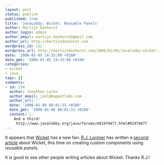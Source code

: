 ```yaml
---
layout: post
status: publish
published: true
title: 'JavaLobby: Wicket: Reusable Panels'
author: Martijn Dashorst
author_login: admin
author_email: martijn.dashorst@gmail.com
author_url: http://martijndashorst.com
wordpress_id: 111
wordpress_url: http://martijndashorst.com/2006/01/05/javalobby-wicket-reusable-panels/
date: '2006-01-05 14:33:09 +0100'
date_gmt: '2006-01-05 14:33:09 +0100'
categories:
- wicket
- java
tags: []
comments:
- id: 134
  author: Jonathan Locke
  author_email: jonl@muppetlabs.com
  author_url: ''
  date: '2006-01-06 08:01:31 +0100'
  date_gmt: '2006-01-06 08:01:31 +0100'
  content: |-
    And a third!
     http://www.javalobby.org/java/forums/m91979477.html#91979477
---
```

<p>It appears that <a href="http://wicket.sf.net">Wicket</a> has a new fan: <a href="http://www.javalobby.org/forums/profile.jspa?userID=58312">R.J. Lorimer</a> has written a <a href="http://www.javalobby.org/java/forums/t60926.html">second article</a> about Wicket, this time on creating custom components using <em>reusable panels</em>.</p>
<p>It is good to see other people writing articles about Wicket. Thanks R.J.!</p>
